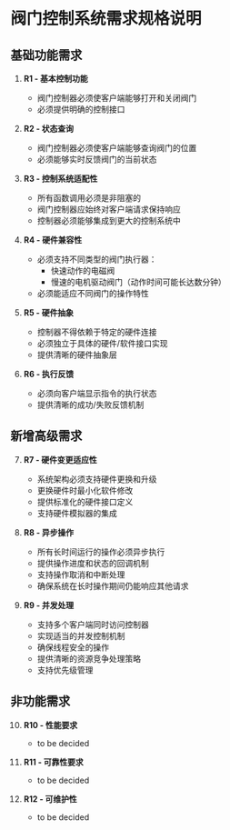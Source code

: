 # 阀门控制系统需求规格说明

## 基础功能需求

1. **R1 - 基本控制功能**
   - 阀门控制器必须使客户端能够打开和关闭阀门
   - 必须提供明确的控制接口

2. **R2 - 状态查询**
   - 阀门控制器必须使客户端能够查询阀门的位置
   - 必须能够实时反馈阀门的当前状态

3. **R3 - 控制系统适配性**
   - 所有函数调用必须是非阻塞的
   - 阀门控制器应始终对客户端请求保持响应
   - 控制器必须能够集成到更大的控制系统中

4. **R4 - 硬件兼容性**
   - 必须支持不同类型的阀门执行器：
     * 快速动作的电磁阀
     * 慢速的电机驱动阀门（动作时间可能长达数分钟）
   - 必须能适应不同阀门的操作特性

5. **R5 - 硬件抽象**
   - 控制器不得依赖于特定的硬件连接
   - 必须独立于具体的硬件/软件接口实现
   - 提供清晰的硬件抽象层

6. **R6 - 执行反馈**
   - 必须向客户端显示指令的执行状态
   - 提供清晰的成功/失败反馈机制

## 新增高级需求

7. **R7 - 硬件变更适应性**
   - 系统架构必须支持硬件更换和升级
   - 更换硬件时最小化软件修改
   - 提供标准化的硬件接口定义
   - 支持硬件模拟器的集成

8. **R8 - 异步操作**
   - 所有长时间运行的操作必须异步执行
   - 提供操作进度和状态的回调机制
   - 支持操作取消和中断处理
   - 确保系统在长时操作期间仍能响应其他请求

9. **R9 - 并发处理**
   - 支持多个客户端同时访问控制器
   - 实现适当的并发控制机制
   - 确保线程安全的操作
   - 提供清晰的资源竞争处理策略
   - 支持优先级管理

## 非功能需求

10. **R10 - 性能要求**
    - to be decided

11. **R11 - 可靠性要求**
    - to be decided

12. **R12 - 可维护性**
    - to be decided
